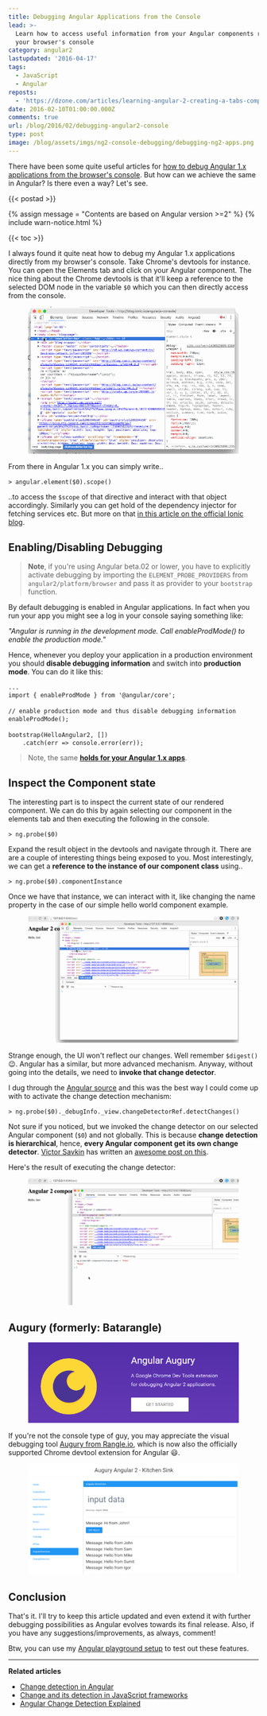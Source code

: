 ```yaml
---
title: Debugging Angular Applications from the Console
lead: >-
  Learn how to access useful information from your Angular components right from
  your browser's console
category: angular2
lastupdated: '2016-04-17'
tags:
  - JavaScript
  - Angular
reposts:
  - 'https://dzone.com/articles/learning-angular-2-creating-a-tabs-component'
date: 2016-02-10T01:00:00.000Z
comments: true
url: /blog/2016/02/debugging-angular2-console
type: post
image: /blog/assets/imgs/ng2-console-debugging/debugging-ng2-apps.png
---
```


<div class="article-intro">
    There have been some quite useful articles for <a href="http://blog.ionic.io/angularjs-console/" target="_blank">how to debug Angular 1.x applications from the browser's console</a>. But how can we achieve the same in Angular? Is there even a way? Let's see.
</div>

{{< postad >}}

{% assign message = "Contents are based on Angular version >=2" %}
{% include warn-notice.html %}

{{< toc >}}

I always found it quite neat how to debug my Angular 1.x applications directly from my browser's console. Take Chrome's devtools for instance. You can open the Elements tab and click on your Angular component. The nice thing about the Chrome devtools is that it'll keep a reference to the selected DOM node in the variable `$0` which you can then directly access from the console.

<figure>
    <a href="/blog/assets/imgs/ng2-console-debugging/devtools-elements-tab.gif" class="image--zoom">
        <img src="/blog/assets/imgs/ng2-console-debugging/devtools-elements-tab.gif" />
    </a>
</figure>

From there in Angular 1.x you can simply write..

```
> angular.element($0).scope()
```

..to access the `$scope` of that directive and interact with that object accordingly. Similarly you can get hold of the dependency injector for fetching services etc. But more on that [in this article on the official Ionic blog](http://blog.ionic.io/angularjs-console/).

## Enabling/Disabling Debugging

> **Note**, if you're using Angular beta.02 or lower, you have to explicitly activate debugging by importing the `ELEMENT_PROBE_PROVIDERS` from `angular2/platform/browser` and pass it as provider to your `bootstrap` function.

By default debugging is enabled in Angular applications. In fact when you run your app you might see a log in your console saying something like:

_"Angular is running in the development mode. Call enableProdMode() to enable the production mode."_

Hence, whenever you deploy your application in a production environment you should **disable debugging information** and switch into **production mode**. You can do it like this:

```
...
import { enableProdMode } from '@angular/core';

// enable production mode and thus disable debugging information
enableProdMode();

bootstrap(HelloAngular2, [])
    .catch(err => console.error(err));
```

> Note, the same **[holds for your Angular 1.x apps](/blog/2015/12/perf-startup-ng1/)**.

## Inspect the Component state

The interesting part is to inspect the current state of our rendered component. We can do this by again selecting our component in the elements tab and then executing the following in the console.

```
> ng.probe($0)
```

Expand the result object in the devtools and navigate through it. There are are a couple of interesting things being exposed to you. Most interestingly, we can get a **reference to the instance of our component class** using..

```
> ng.probe($0).componentInstance
```

Once we have that instance, we can interact with it, like changing the name property in the case of our simple hello world component example.

<figure>
    <a href="/blog/assets/imgs/ng2-console-debugging/debug-componentinstance.gif" class="image--zoom">
        <img src="/blog/assets/imgs/ng2-console-debugging/debug-componentinstance.gif" />
    </a>
</figure>

Strange enough, the UI won't reflect our changes. Well remember `$digest()` :wink:. Angular has a similar, but more advanced mechanism. Anyway, without going into the details, we need to **invoke that change detector**.

I dug through the [Angular source](https://github.com/angular/angular) and this was the best way I could come up with to activate the change detection mechanism:

```
> ng.probe($0)._debugInfo._view.changeDetectorRef.detectChanges()
```

Not sure if you noticed, but we invoked the change detector on our selected Angular component (`$0`) and not globally. This is because **change detection is hierarchical**, hence, **every Angular component get its own change detector**. [Victor Savkin](https://twitter.com/victorsavkin) has written an [awesome post on this](http://victorsavkin.com/post/110170125256/change-detection-in-angular-2).

Here's the result of executing the change detector:

<figure>
    <a href="/blog/assets/imgs/ng2-console-debugging/debug-detectchanges.gif" class="image--zoom">
        <img src="/blog/assets/imgs/ng2-console-debugging/debug-detectchanges.gif" />
    </a>
</figure>

## Augury (formerly: Batarangle)

<figure>
    <a href="https://augury.angular.io/">
        <img src="/blog/assets/imgs/ng2-console-debugging/augury.png" />
    </a>
</figure>

If you're not the console type of guy, you may appreciate the visual debugging tool [Augury from Rangle.io](https://augury.angular.io/), which is now also the officially supported Chrome devtool extension for Angular :smiley:.

<figure>
    <a href="/blog/assets/imgs/ng2-console-debugging/augury-screenloop.gif" class="image--zoom">
        <img src="/blog/assets/imgs/ng2-console-debugging/augury-screenloop.gif" />
    </a>
</figure>

## Conclusion

That's it. I'll try to keep this article updated and even extend it with further debugging possibilities as Angular evolves towards its final release. Also, if you have any suggestions/improvements, as always, comment!

Btw, you can use my [Angular playground setup](https://github.com/juristr/angular2-playground) to test out these features.

---

**Related articles**

- [Change detection in Angular](http://victorsavkin.com/post/110170125256/change-detection-in-angular-2)
- [Change and its detection in JavaScript frameworks](http://teropa.info/blog/2015/03/02/change-and-its-detection-in-javascript-frameworks.html)
- [Angular Change Detection Explained](http://blog.thoughtram.io/angular/2016/02/22/angular-2-change-detection-explained.html)
